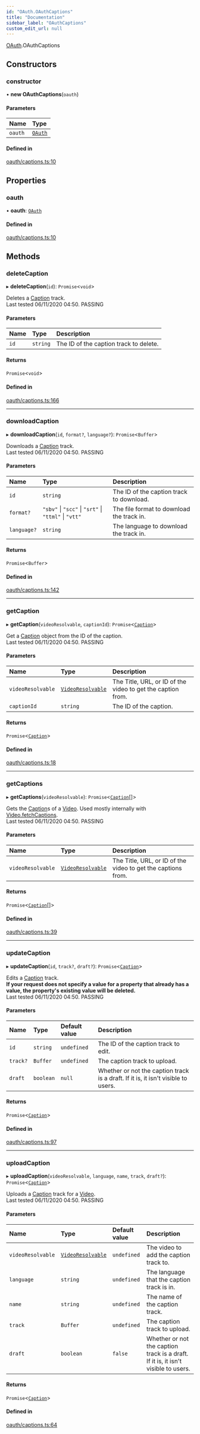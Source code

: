 ```yaml
---
id: "OAuth.OAuthCaptions"
title: "Documentation"
sidebar_label: "OAuthCaptions"
custom_edit_url: null
---
```


[OAuth](../modules/OAuth).OAuthCaptions

## Constructors

### constructor

• **new OAuthCaptions**(`oauth`)

#### Parameters

| Name | Type |
| :------ | :------ |
| `oauth` | [`OAuth`](OAuth.OAuth) |

#### Defined in

[oauth/captions.ts:10](https://github.com/brandonbothell/popyt/blob/67eb608/src/oauth/captions.ts#L10)

## Properties

### oauth

• **oauth**: [`OAuth`](OAuth.OAuth)

#### Defined in

[oauth/captions.ts:10](https://github.com/brandonbothell/popyt/blob/67eb608/src/oauth/captions.ts#L10)

## Methods

### deleteCaption

▸ **deleteCaption**(`id`): `Promise`<`void`\>

Deletes a [Caption](./Library_Exports.Caption#) track.  
Last tested 06/11/2020 04:50. PASSING

#### Parameters

| Name | Type | Description |
| :------ | :------ | :------ |
| `id` | `string` | The ID of the caption track to delete. |

#### Returns

`Promise`<`void`\>

#### Defined in

[oauth/captions.ts:166](https://github.com/brandonbothell/popyt/blob/67eb608/src/oauth/captions.ts#L166)

___

### downloadCaption

▸ **downloadCaption**(`id`, `format?`, `language?`): `Promise`<`Buffer`\>

Downloads a [Caption](./Library_Exports.Caption#) track.  
Last tested 06/11/2020 04:50. PASSING

#### Parameters

| Name | Type | Description |
| :------ | :------ | :------ |
| `id` | `string` | The ID of the caption track to download. |
| `format?` | ``"sbv"`` \| ``"scc"`` \| ``"srt"`` \| ``"ttml"`` \| ``"vtt"`` | The file format to download the track in. |
| `language?` | `string` | The language to download the track in. |

#### Returns

`Promise`<`Buffer`\>

#### Defined in

[oauth/captions.ts:142](https://github.com/brandonbothell/popyt/blob/67eb608/src/oauth/captions.ts#L142)

___

### getCaption

▸ **getCaption**(`videoResolvable`, `captionId`): `Promise`<[`Caption`](Library_Exports.Caption)\>

Get a [Caption](./Library_Exports.Caption#) object from the ID of the caption.  
Last tested 06/11/2020 04:50. PASSING

#### Parameters

| Name | Type | Description |
| :------ | :------ | :------ |
| `videoResolvable` | [`VideoResolvable`](../modules/Library_Exports#videoresolvable) | The Title, URL, or ID of the video to get the caption from. |
| `captionId` | `string` | The ID of the caption. |

#### Returns

`Promise`<[`Caption`](Library_Exports.Caption)\>

#### Defined in

[oauth/captions.ts:18](https://github.com/brandonbothell/popyt/blob/67eb608/src/oauth/captions.ts#L18)

___

### getCaptions

▸ **getCaptions**(`videoResolvable`): `Promise`<[`Caption`](Library_Exports.Caption)[]\>

Gets the [Caption](./Library_Exports.Caption#)s of a [Video](./Library_Exports.Video#). Used mostly internally with [Video.fetchCaptions](./Library_Exports.Video#fetchCaptions).  
Last tested 06/11/2020 04:50. PASSING

#### Parameters

| Name | Type | Description |
| :------ | :------ | :------ |
| `videoResolvable` | [`VideoResolvable`](../modules/Library_Exports#videoresolvable) | The Title, URL, or ID of the video to get the captions from. |

#### Returns

`Promise`<[`Caption`](Library_Exports.Caption)[]\>

#### Defined in

[oauth/captions.ts:39](https://github.com/brandonbothell/popyt/blob/67eb608/src/oauth/captions.ts#L39)

___

### updateCaption

▸ **updateCaption**(`id`, `track?`, `draft?`): `Promise`<[`Caption`](Library_Exports.Caption)\>

Edits a [Caption](./Library_Exports.Caption#) track.  
**If your request does not specify a value for a property that already has a value,
the property's existing value will be deleted.**  
Last tested 06/11/2020 04:50. PASSING

#### Parameters

| Name | Type | Default value | Description |
| :------ | :------ | :------ | :------ |
| `id` | `string` | `undefined` | The ID of the caption track to edit. |
| `track?` | `Buffer` | `undefined` | The caption track to upload. |
| `draft` | `boolean` | `null` | Whether or not the caption track is a draft. If it is, it isn't visible to users. |

#### Returns

`Promise`<[`Caption`](Library_Exports.Caption)\>

#### Defined in

[oauth/captions.ts:97](https://github.com/brandonbothell/popyt/blob/67eb608/src/oauth/captions.ts#L97)

___

### uploadCaption

▸ **uploadCaption**(`videoResolvable`, `language`, `name`, `track`, `draft?`): `Promise`<[`Caption`](Library_Exports.Caption)\>

Uploads a [Caption](./Library_Exports.Caption#) track for a [Video](./Library_Exports.Video#).  
Last tested 06/11/2020 04:50. PASSING

#### Parameters

| Name | Type | Default value | Description |
| :------ | :------ | :------ | :------ |
| `videoResolvable` | [`VideoResolvable`](../modules/Library_Exports#videoresolvable) | `undefined` | The video to add the caption track to. |
| `language` | `string` | `undefined` | The language that the caption track is in. |
| `name` | `string` | `undefined` | The name of the caption track. |
| `track` | `Buffer` | `undefined` | The caption track to upload. |
| `draft` | `boolean` | `false` | Whether or not the caption track is a draft. If it is, it isn't visible to users. |

#### Returns

`Promise`<[`Caption`](Library_Exports.Caption)\>

#### Defined in

[oauth/captions.ts:64](https://github.com/brandonbothell/popyt/blob/67eb608/src/oauth/captions.ts#L64)
